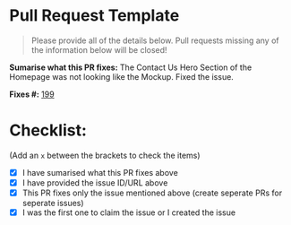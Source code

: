 # Pull Request Template

> Please provide all of the details below. Pull requests missing any of the information below will be closed!

**Sumarise what this PR fixes:** The Contact Us Hero Section of the Homepage was not looking like the Mockup. Fixed the issue.

**Fixes #:** [199](https://github.com/zero-to-mastery/Keiko-Corp/issues/199#issue-713611402)

# Checklist:

(Add an `x` between the brackets to check the items)

- [x] I have sumarised what this PR fixes above
- [x] I have provided the issue ID/URL above
- [x] This PR fixes only the issue mentioned above (create seperate PRs for seperate issues)
- [x] I was the first one to claim the issue or I created the issue
